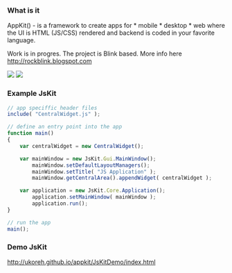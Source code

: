 
### What is it
AppKit() - is a framework to create apps for 
	* mobile
	* desktop
	* web
where the UI is HTML (JS/CSS) rendered and backend is coded in your favorite language.

Work is in progres. The project is Blink based. More info here http://rockblink.blogspot.com

![](https://raw.github.com/ukoreh/appkit/master/jskit.png) 
![](https://raw.github.com/ukoreh/appkit/master/csskit.png) 

### Example JsKit

```js
// app speciffic header files
include( "CentralWidget.js" );

// define an entry point into the app
function main()
{
    var centralWidget = new CentralWidget();

    var mainWindow = new JsKit.Gui.MainWindow();
        mainWindow.setDefaultLayoutManagers();
        mainWindow.setTitle( "JS Application" );
        mainWindow.getCentralArea().appendWidget( centralWidget );

    var application = new JsKit.Core.Application();
        application.setMainWindow( mainWindow );
        application.run();
}

// run the app
main();
````

### Demo JsKit
http://ukoreh.github.io/appkit/JsKitDemo/index.html
